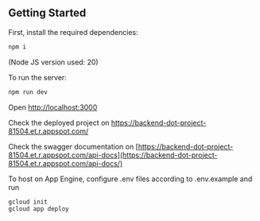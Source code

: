 ## Getting Started

First, install the required dependencies:
```bash
npm i
```
(Node JS version used: 20)

To run the server:
```bash
npm run dev
```

Open [http://localhost:3000](http://localhost:5000)

Check the deployed project on https://backend-dot-project-81504.et.r.appspot.com/

Check the swagger documentation on [https://backend-dot-project-81504.et.r.appspot.com/api-docs](https://backend-dot-project-81504.et.r.appspot.com/api-docs/)

To host on App Engine, configure .env files according to .env.example and run
```bash
gcloud init
gcloud app deploy
```
